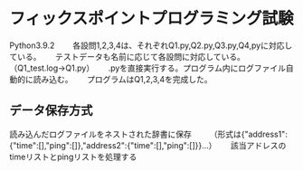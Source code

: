 フィックスポイントプログラミング試験
====
Python3.9.2　　
各設問1,2,3,4は、それぞれQ1.py,Q2.py,Q3.py,Q4,pyに対応している。　　
テストデータも名前に応じて各設問に対応している。（Q1_test.log→Q1.py）　　
.pyを直接実行する。プログラム内にログファイル自動的に読み込む。　　
プログラムはQ1,2,3,4を完成した。　　

データ保存方式
--------
読み込んだログファイルをネストされた辞書に保存　　
（形式は{"address1":{"time":[],"ping":[]},"address2":{"time":[],"ping":[]}}...）　　
該当アドレスのtimeリストとpingリストを処理する　　


